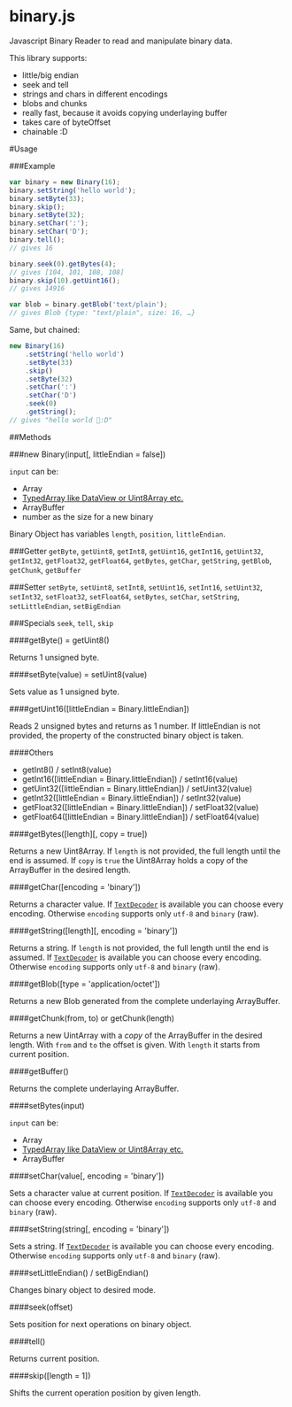binary.js
=========

Javascript Binary Reader to read and manipulate binary data.

This library supports:
* little/big endian
* seek and tell
* strings and chars in different encodings
* blobs and chunks
* really fast, because it avoids copying underlaying buffer
* takes care of byteOffset
* chainable :D

#Usage

###Example

```javascript
var binary = new Binary(16);
binary.setString('hello world');
binary.setByte(33);
binary.skip();
binary.setByte(32);
binary.setChar(':');
binary.setChar('D');
binary.tell();
// gives 16

binary.seek(0).getBytes(4);
// gives [104, 101, 108, 108]
binary.skip(10).getUint16();
// gives 14916

var blob = binary.getBlob('text/plain');
// gives Blob {type: "text/plain", size: 16, …}
```

Same, but chained:

```javascript
new Binary(16)
	.setString('hello world')
	.setByte(33)
	.skip()
	.setByte(32)
	.setChar(':')
	.setChar('D')
	.seek(0)
	.getString();
// gives "hello world  :D"
```

##Methods

###new Binary(input[, littleEndian = false])

`input` can be:
* Array
* [TypedArray like DataView or Uint8Array etc.](https://developer.mozilla.org/en-US/docs/Web/JavaScript/Typed_arrays)
* ArrayBuffer
* number as the size for a new binary

Binary Object has variables `length`, `position`, `littleEndian`.

###Getter
`getByte`, `getUint8`, `getInt8`, `getUint16`, `getInt16`, `getUint32`, `getInt32`, `getFloat32`, `getFloat64`, `getBytes`, `getChar`, `getString`, `getBlob`, `getChunk`, `getBuffer`

###Setter
`setByte`, `setUint8`, `setInt8`, `setUint16`, `setInt16`, `setUint32`, `setInt32`, `setFloat32`, `setFloat64`, `setBytes`, `setChar`, `setString`, `setLittleEndian`, `setBigEndian`

###Specials
`seek`, `tell`, `skip`

####getByte() = getUint8()

Returns 1 unsigned byte.

####setByte(value) = setUint8(value)

Sets value as 1 unsigned byte.

####getUint16([littleEndian = Binary.littleEndian])

Reads 2 unsigned bytes and returns as 1 number.
If littleEndian is not provided, the property of the constructed binary object is taken.

####Others

* getInt8() / setInt8(value) 
* getInt16([littleEndian = Binary.littleEndian]) / setInt16(value) 
* getUint32([littleEndian = Binary.littleEndian]) / setUint32(value) 
* getInt32([littleEndian = Binary.littleEndian]) / setInt32(value) 
* getFloat32([littleEndian = Binary.littleEndian]) / setFloat32(value) 
* getFloat64([littleEndian = Binary.littleEndian]) / setFloat64(value)

####getBytes([length][, copy = true])

Returns a new Uint8Array.
If `length` is not provided, the full length until the end is assumed.
If `copy` is `true` the Uint8Array holds a copy of the ArrayBuffer in the desired length.

####getChar([encoding = 'binary'])

Returns a character value.
If [`TextDecoder`](https://developer.mozilla.org/en-US/docs/Web/API/TextDecoder) is available you can choose every encoding.
Otherwise `encoding` supports only `utf-8` and `binary` (raw). 

####getString([length][, encoding = 'binary'])

Returns a string.
If `length` is not provided, the full length until the end is assumed.
If [`TextDecoder`](https://developer.mozilla.org/en-US/docs/Web/API/TextDecoder) is available you can choose every encoding.
Otherwise `encoding` supports only `utf-8` and `binary` (raw). 

####getBlob([type = 'application/octet'])

Returns a new Blob generated from the complete underlaying ArrayBuffer.

####getChunk(from, to) or getChunk(length)

Returns a new UintArray with a *copy* of the ArrayBuffer in the desired length.
With `from` and `to` the offset is given. With `length` it starts from current position.

####getBuffer()

Returns the complete underlaying ArrayBuffer.

####setBytes(input)

`input` can be:
* Array
* [TypedArray like DataView or Uint8Array etc.](https://developer.mozilla.org/en-US/docs/Web/JavaScript/Typed_arrays)
* ArrayBuffer

####setChar(value[, encoding = 'binary'])

Sets a character value at current position.
If [`TextDecoder`](https://developer.mozilla.org/en-US/docs/Web/API/TextDecoder) is available you can choose every encoding.
Otherwise `encoding` supports only `utf-8` and `binary` (raw).

####setString(string[, encoding = 'binary'])

Sets a string.
If [`TextDecoder`](https://developer.mozilla.org/en-US/docs/Web/API/TextDecoder) is available you can choose every encoding.
Otherwise `encoding` supports only `utf-8` and `binary` (raw).

####setLittleEndian() / setBigEndian()

Changes binary object to desired mode.

####seek(offset)

Sets position for next operations on binary object.

####tell()

Returns current position.

####skip([length = 1])

Shifts the current operation position by given length.

